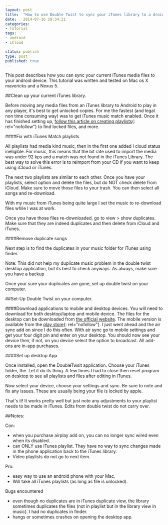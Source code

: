 ```yaml
---
layout: post
title:  "How to use Double Twist to sync your iTunes library to a droid"
date:   2014-07-16 19:34:21
categories:
- Tutorial
tags:
- android
- iCloud

status: publish
type: post
published: true
---
```


This post describes how you can sync your current iTunes media files to your android device. This tutorial was written and tested on Mac os X mavericks and a Nexus 5.<!--more-->

##Clean up your current iTunes library.

Before moving any media files from an iTunes library to Android to play in any player, it's best to get unlocked copies. For me the fastest (and legal non time consuming way) was to get iTunes music match enabled. Once it has finished setting up,  [follow this article on creating playlists](http://computers.tutsplus.com/tutorials/how-to-remove-drm-from-your-music-with-itunes-match--mac-59271){: rel="nofollow"} to find locked files, and more.

####Fix with iTunes Match playlists

All playlists had media kind music, then in the first one added I cloud status ineligible.  For music, this means that the bit rate used to import the media was under 92 kps and a match was not found in the iTunes Library. The best way to solve this error is to reimport from your CD if you want to keep using iCloud or iTunes.

The next two playlists are similar to each other. Once you have your playlists, select option and delete the files, but do NOT check delete from iCloud. Make sure to move those files to your trash. You can then select all songs and re-download.

With my music from iTunes being quite large I set the music to re-download files while I was at work.

Once you have those files re-downloaded, go to view > show duplicates. Make sure that they are indeed duplicates and then delete from iCloud and iTunes.

####Remove duplicate songs

Next step is to find the duplicates in your music folder for iTunes using finder. 

Note: This did not help my duplicate music problem in the double twist desktop application, but its best to check anyways. As always, make sure you have a backup

Once your sure your duplicates are gone, set up double twist on your computer.

##Set-Up Double Twist on your computer.

####Download applications to mobile and desktop devices.
You will need to download for both desktop/laptop and mobile device. The files for the desktop can be downloaded from [the official website](https://www.doubletwist.com/). The mobile version is available from the [play store](https://play.google.com/store/apps/details?id=com.doubleTwist.androidPlayer){: rel="nofollow"}. I just went ahead and the air sync add on since I do this often. With air sync go to mobile settings and get your four digit pin and enter on your desktop. You should now see your device their, if not, on you device select the option to broadcast. All add-ons are in-app purchases.

####Set up desktop App

Once installed, open the DoubleTwsit application. Choose your iTunes folder, the. Let it do its thing. A few times I had to close then reset program on desktop to see all playlists and files after editing in iTunes.

Now select your device, choose your settings and sync. Be sure to note and fix any issues. These are usually being your file is locked by apple.

That's it!  It works pretty well but just note any adjustments to your playlist needs to be made in iTunes. Edits from double twist do not carry over.

##Notes:

Con:

- when you purchase airplay add on, you can no longer sync wired even when its disabled.
- can ONLY use iTunes playlist. They have no way to sync changes made in the phone application back to the iTunes library.
- Video playlists do not go to next item.

Pro:

- easy way to use an android phone with your Mac.
- Will take all iTunes playlists (as long as file is unlocked).

Bugs encountered

- even though no duplicates are in iTunes duplicate view, the library sometimes duplicates the files  (not in playlist but in the library view in music). I had no duplicates in finder. 
- hangs or sometimes crashes  on opening the desktop app.